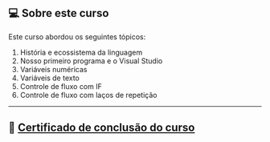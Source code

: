 ## 💻 Sobre este curso

Este curso abordou os seguintes tópicos:

1. História e ecossistema da linguagem
2. Nosso primeiro programa e o Visual Studio
3. Variáveis numéricas
4. Variáveis de texto
5. Controle de fluxo com IF
6. Controle de fluxo com laços de repetição

------

## 📰 <a href="https://unibb.alura.com.br/certificate/ee5fb6da-ae0b-4e83-83fb-ee762f01ad25">Certificado de conclusão do curso</a>





